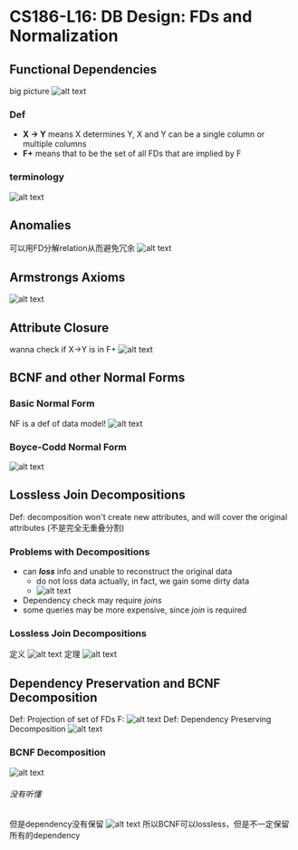 # CS186-L16: DB Design: FDs and Normalization


## Functional Dependencies
big picture
![alt text](image.png)
### Def

- **X -> Y** means X determines Y, X and Y can be a single column or multiple columns
- **F+** means that to be the set of all FDs that are implied by F
### terminology
![alt text](image-1.png)

## Anomalies
可以用FD分解relation从而避免冗余
![alt text](image-2.png)

## Armstrongs Axioms
![alt text](image-4.png)

## Attribute Closure
wanna check if X->Y is in F+
![alt text](image-5.png)

## BCNF and other Normal Forms
### Basic Normal Form
NF is a def of data model!
![alt text](image-6.png)

### Boyce-Codd Normal Form
![alt text](image-7.png)


## Lossless Join Decompositions
Def: decomposition won't create new attributes, and will cover the original attributes (不是完全无重叠分割)

### Problems with Decompositions
- can ***loss*** info and unable to reconstruct the original data
    - do not loss data actually, in fact, we gain some dirty data
    - ![alt text](image-8.png)
- Dependency check may require *joins*
- some queries may be more expensive, since *join* is required

### Lossless Join Decompositions
定义
![alt text](image-9.png)
定理
![alt text](image-10.png)

## Dependency Preservation and BCNF Decomposition
Def: Projection of set of FDs F:
![alt text](image-11.png)
Def: Dependency Preserving Decomposition
![alt text](image-12.png)

### BCNF Decomposition
![alt text](image-13.png)
###### 没有听懂
但是dependency没有保留
![alt text](image-14.png)
所以BCNF可以lossless，但是不一定保留所有的dependency

